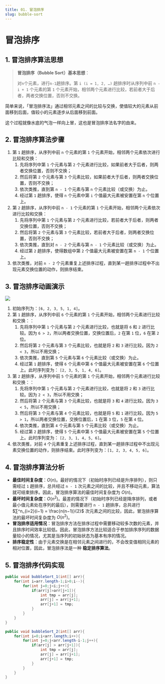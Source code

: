 ```yaml
---
title: 01. 冒泡排序
slug: bubble-sort
---
```

# 冒泡排序
## 1. 冒泡排序算法思想

> **冒泡排序（Bubble Sort）基本思想**：
> 
> 对`n`个元素，进行`n-1`趟排序。第 `i (i = 1, 2, …)` 趟排序时从序列中前 `n - i + 1` 个元素的第 `1` 个元素开始，相邻两个元素进行比较，若前者大于后者，两者交换位置，否则不交换。

简单来说，「冒泡排序法」通过相邻元素之间的比较与交换，使值较大的元素从前面移到后面，值较小的元素逐步从后面移到前面。

这个过程就像水底的气泡一样向上冒，这也是冒泡排序法名字的由来。

## 2. 冒泡排序算法步骤

1. 第 `1` 趟排序，从序列中前 `n` 个元素的第 `1` 个元素开始，相邻两个元素依次进行比较和交换：
   1. 先将序列中第 `1` 个元素与第 `2` 个元素进行比较，如果前者大于后者，则两者交换位置，否则不交换；
   2. 然后将第 `2` 个元素与第 `3` 个元素比较，如果前者大于后者，则两者交换位置，否则不交换；
   3. 依次类推，直到第 `n - 1` 个元素与第 `n` 个元素比较（或交换）为止。
   4. 经过第 `1` 趟排序，使得 `n` 个元素中第 `i` 个值最大元素被安置在第 `n` 个位置上。
2. 第 `2` 趟排序，从序列中前 `n - 1` 个元素的第 `1` 个元素开始，相邻两个元素依次进行比较和交换：
   1. 先将序列中第 `1` 个元素与第 `2` 个元素进行比较，若前者大于后者，则两者交换位置，否则不交换；
   2. 然后将第 `2` 个元素与第 `3` 个元素比较，若前者大于后者，则两者交换位置，否则不交换；
   3. 依次类推，直到对 `n - 2` 个元素与第 `n - 1` 个元素比较（或交换）为止。
   4. 经过第 `2` 趟排序，使得数组中第 `2` 个值最大元素被安置在第 `n - 1` 个位置上。
3. 依次类推，对前 `n - 2` 个元素重复上述排序过程，直到某一趟排序过程中不出现元素交换位置的动作，则排序结束。

## 3. 冒泡排序动画演示

![](https://cdn.jsdelivr.net/gh/wecdn/img_0/2023/202303281728177.gif)

1. 初始序列为：`[6, 2, 3, 5, 1, 4]`。
2. 第 `1` 趟排序，从序列中前 `6` 个元素的第 `1` 个元素开始，相邻两个元素进行比较和交换：：
   1. 先将序列中第 `1` 个元素与第 `2` 个元素进行比较，也就是将 `6` 和 `2` 进行比较。因为 `6 > 2`，所以两者交换位置，交换位置后，`2` 在第 `1` 位，`6` 在第 `2` 位。
   2. 然后将第 `2` 个元素与第 `3` 个元素比较，也就是将 `2` 和 `3` 进行比较。因为 `2 < 3`，所以不用交换；
   3. 依次类推，直到第 `5` 个元素与第 `6` 个元素比较（或交换）为止。
   4. 经过第 `1` 趟排序，使得 `6` 个元素中第 `6` 个值最大元素被安置在第 `6` 个位置上。此时序列变为： `[2, 3, 5, 1, 4, 6]`。
3. 第 `2` 趟排序，从序列中前 `5` 个元素的第 `1` 个元素开始，相邻两个元素进行比较和交换：：
   1. 先将序列中第 `1` 个元素与第 `2` 个元素进行比较，也就是将 `2` 和 `3` 进行比较。因为 `2 < 3`，所以不用交换；
   2. 然后将第 `2` 个元素与第 `3` 个元素比较，也就是将 `3` 和 `4` 进行比较。因为 `3 < 5`，所以不用交换；
   3. 然后将第 `3` 个元素与第 `4` 个元素比较，也就是将 `5` 和 `1` 进行比较。因为 `5 > 1`，所以两者交换位置，交换位置后，`1` 在第 `3` 位，`5` 在第 `4` 位。
   4. 依次类推，直到第 `4` 个元素与第 `5` 个元素比较（或交换）为止。
   5. 经过第 `2` 趟排序，使得 `5` 个元素中第 `5` 个值最大元素被安置在第 `5` 个位置上。此时序列变为： `[2, 3, 1, 4, 5, 6]`。
4. 依次类推，对前 `4` 个元素重复上述排序过程，直到某一趟排序过程中不出现元素交换位置的动作，则排序结束。此时序列变为：`[1, 2, 3, 4, 5, 6]`。

## 4. 冒泡排序算法分析

- **最佳时间复杂度**：$O(n)$。最好的情况下（初始时序列已经是升序排列），则只需经过 `1` 趟排序，总共经过 `n - 1` 次元素之间的比较，并且不移动元素，算法就可结束排序。因此，冒泡排序算法的最佳时间复杂度为 $O(n)$。
- **最坏时间复杂度**：$O(n^2)$。最差的情况下（初始时序列已经是降序排列，或者最小值元素处在序列的最后），则需要进行 `n - 1` 趟排序，总共进行 $∑^n_{i=2}(i−1) = \frac{n(n−1)}{2}$ 次元素之间的比较，因此，冒泡排序算法的最坏时间复杂度为 $O(n^2)$。
- **冒泡排序适用情况**：冒泡排序方法在排序过程中需要移动较多次数的元素，并且排序时间效率比较低。因此，冒泡排序方法比较适合于参加排序序列的数据量较小的情况，尤其是当序列的初始状态为基本有序的情况。
- **排序稳定性**：由于元素交换是在相邻元素之间进行的，不会改变值相同元素的相对位置，因此，冒泡排序法是一种 **稳定排序算法**。

## 5. 冒泡排序代码实现

```java
public void bubbleSort_1(int[] arr){
    for(int i=arr.length-1;i>0;i--){
        for(int j=0;j<i;j++){
            if(arr[j]>arr[j+1]){
                int tmp = arr[j];
                arr[j] = arr[j+1];
                arr[j+1] = tmp;
            }
        }
    }
}

public void bubbleSort_2(int[] arr){
    for(int i=0;i<arr.length;i++){
        for(int j=0;j<arr.length-i-1;j++){
            if(arr[j] > arr[j+1]){
                int tmp = arr[j];
                arr[j] = arr[j+1];
                arr[j+1] = tmp;
            }
        }
    }
}
```